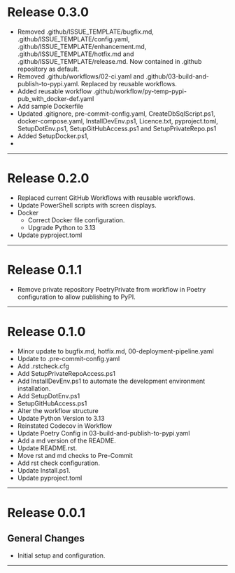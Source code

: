 # Release 0.3.0

- Removed .github/ISSUE_TEMPLATE/bugfix.md, .github/ISSUE_TEMPLATE/config.yaml, .github/ISSUE_TEMPLATE/enhancement.md, .github/ISSUE_TEMPLATE/hotfix.md and .github/ISSUE_TEMPLATE/release.md. Now contained in .github repository as default.
- Removed .github/workflows/02-ci.yaml and .github/03-build-and-publish-to-pypi.yaml. Replaced by reusable workflows.
- Added reusable workflow .github/workflow/py-temp-pypi-pub_with_docker-def.yaml
- Add sample Dockerfile
- Updated .gitignore, pre-commit-config.yaml, CreateDbSqlScript.ps1, docker-compose.yaml, InstallDevEnv.ps1, Licence.txt, pyproject.toml, SetupDotEnv.ps1, SetupGitHubAccess.ps1 and SetupPrivateRepo.ps1
- Added SetupDocker.ps1,
-

______________________________________________________________________

# Release 0.2.0

- Replaced current GitHub Workflows with reusable workflows.
- Update PowerShell scripts with screen displays.
- Docker
  - Correct Docker file configuration.
  - Upgrade Python to 3.13
- Update pyproject.toml

______________________________________________________________________

# Release 0.1.1

- Remove private repository PoetryPrivate from workflow in Poetry configuration to allow publishing to PyPI.

______________________________________________________________________

# Release 0.1.0

- Minor update to bugfix.md, hotfix.md, 00-deployment-pipeline.yaml
- Update to .pre-commit-config.yaml
- Add .rstcheck.cfg
- Add SetupPrivateRepoAccess.ps1
- Add InstallDevEnv.ps1 to automate the development environment installation.
- Add SetupDotEnv.ps1
- SetupGitHubAccess.ps1
- Alter the workflow structure
- Update Python Version to 3.13
- Reinstated Codecov in Workflow
- Update Poetry Config in 03-build-and-publish-to-pypi.yaml
- Add a md version of the README.
- Update README.rst.
- Move rst and md checks to Pre-Commit
- Add rst check configuration.
- Update Install.ps1.
- Update pyproject.toml

______________________________________________________________________

# Release 0.0.1

## General Changes

- Initial setup and configuration.

______________________________________________________________________
